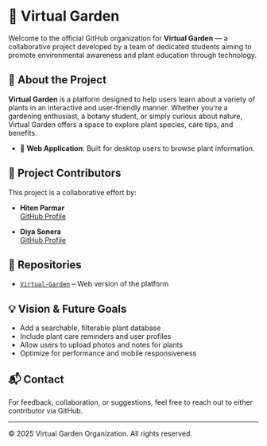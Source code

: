 # 🌿 Virtual Garden

Welcome to the official GitHub organization for **Virtual Garden** — a collaborative project developed by a team of dedicated students aiming to promote environmental awareness and plant education through technology.

## 🚀 About the Project

**Virtual Garden** is a platform designed to help users learn about a variety of plants in an interactive and user-friendly manner. Whether you're a gardening enthusiast, a botany student, or simply curious about nature, Virtual Garden offers a space to explore plant species, care tips, and benefits.

- 🌱 **Web Application**: Built for desktop users to browse plant information.

## 👥 Project Contributors

This project is a collaborative effort by:

- **Hiten Parmar**  
  [GitHub Profile](https://github.com/Hiten2404)

- **Diya Sonera**  
  [GitHub Profile](https://github.com/git-diya)

## 📁 Repositories

- [`Virtual-Garden`](https://github.com/VIRTUAL-GARDEN-PROJECT/Virtual-Garden) – Web version of the platform  

## 💡 Vision & Future Goals

- Add a searchable, filterable plant database
- Include plant care reminders and user profiles
- Allow users to upload photos and notes for plants
- Optimize for performance and mobile responsiveness

## 📬 Contact

For feedback, collaboration, or suggestions, feel free to reach out to either contributor via GitHub.

---

© 2025 Virtual Garden Organization. All rights reserved.

